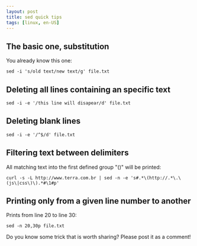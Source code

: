 ```yaml
---
layout: post
title: sed quick tips
tags: [linux, en-US]
---
```

## The basic one, substitution
You already know this one:

    sed -i 's/old text/new text/g' file.txt

## Deleting all lines containing an specific text

    sed -i -e '/this line will disapear/d' file.txt

## Deleting blank lines

    sed -i -e '/^$/d' file.txt

## Filtering text between delimiters
All matching text into the first defined group "()" will be printed:

    curl -s -L http://www.terra.com.br | sed -n -e 's#.*\(http://.*\.\(js\|css\)\).*#\1#p'

## Printing only from a given line number to another
Prints from line 20 to line 30:

    sed -n 20,30p file.txt

Do you know some trick that is worth sharing? Please post it as a comment!
